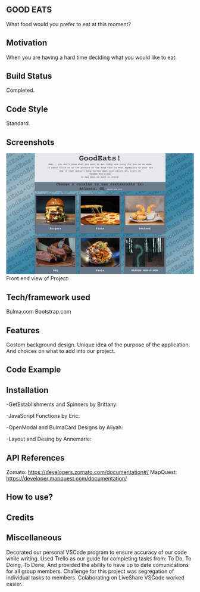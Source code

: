 ## GOOD EATS

What food would you prefer to eat at this moment?

## Motivation

When you are having a hard time deciding what you would like to eat.

## Build Status

Completed.

## Code Style

Standard.

## Screenshots
![intro_screen](screenshot.png)
Front end view of Project:

## Tech/framework used

Bulma.com
Bootstrap.com

## Features

Costom background design. 
Unique idea of the purpose of the application. 
And choices on what to add into our project.

## Code Example


## Installation

-GetEstablishments and Spinners by Brittany:

-JavaScript Functions by Eric:

-OpenModal and BulmaCard Designs by Aliyah:

-Layout and Desing by Annemarie:

## API References

Zomato:
https://developers.zomato.com/documentation#/
MapQuest:
https://developer.mapquest.com/documentation/

## How to use?



## Credits

## Miscellaneous 

Decorated our personal VSCode program to ensure accuracy of our code while writing.
Used Trello as our guide for completing tasks from: To Do, To Doing, To Done, 
And provided the ability to have up to date comunications for all group members.
Challenge for this project was segregation of individual tasks to members. 
Colaborating on LiveShare VSCode worked easier.
